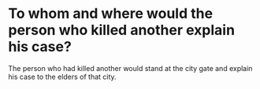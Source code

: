 # To whom and where would the person who killed another explain his case?

The person who had killed another would stand at the city gate and explain his case to the elders of that city.

